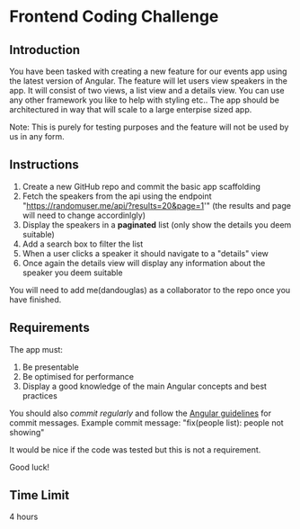 # Frontend Coding Challenge

## Introduction

You have been tasked with creating a new feature for our events app using the latest version of Angular.  The feature will let users view speakers in the app.
It will consist of two views, a list view and a details view.  You can use any other framework you like to help with styling etc..   The app should be architectured in way that will scale to a large enterpise sized app.

Note: This is purely for testing purposes and the feature will not be used by us in any form.

## Instructions

1. Create a new GitHub repo and commit the basic app scaffolding
2. Fetch the speakers from the api using the endpoint "https://randomuser.me/api/?results=20&page=1'" (the results and page will need to change accordinlgly)
3. Display the speakers in a **paginated** list (only show the details you deem suitable)
4. Add a search box to filter the list
5. When a user clicks a speaker it should navigate to a "details" view
6. Once again the details view will display any information about the speaker you deem suitable

You will need to add me(dandouglas) as a collaborator to the repo once you have finished.

## Requirements

The app must:
1. Be presentable
2. Be optimised for performance
3. Display a good knowledge of the main Angular concepts and best practices
   
You should also *commit regularly* and follow the [Angular guidelines](https://github.com/angular/angular/blob/master/CONTRIBUTING.md#-commit-message-guidelines) for commit messages.  Example commit message: "fix(people list): people not showing"

It would be nice if the code was tested but this is not a requirement.

Good luck!

## Time Limit

4 hours
